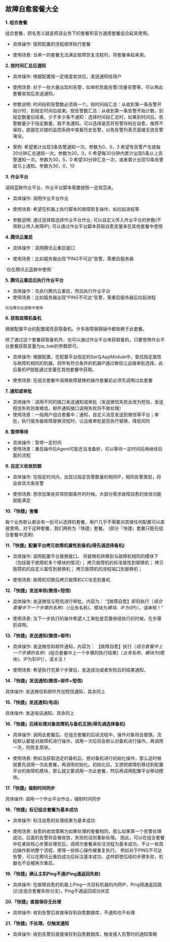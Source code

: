 ## 故障自愈套餐大全

**1. 组合套餐**

组合套餐，顾名思义就是把该业务下的套餐和官方通用套餐组合起来使用。

-  具体操作:
按照配置的流程顺序执行套餐

-  使用场景:
当单一的套餐无法满足故障恢复流程时，将套餐串起来用。

**2. 按时间汇总后通知**

- 具体操作:
根据配置按一定维度收敛后，发送通知给用户

- 使用场景:
对于一些大量出现的告警，如单机性能告警/流量告警等，可以用此套餐收敛后发送通知。

- 参数说明:
时间段和告警数必须填一个。按时间段汇总：从收到第一条告警开始计时，到规定时间后结束。按告警数汇总：从收到第一条告警开始计数，到规定数量后结束。少于多少条不通知：选择时间段汇总时，如果到时间后，告警数量少于指定数量，就不发通知。可以选择是否将告警存档在自愈，推荐不保存，直接在对接的监控系统中查看历史告警，以免告警列表页面被无效告警淹没。

- 案例:
希望累计出现3条告警通知一次。参数为0，0，3
希望有告警产生就每20分钟汇总通知一次。参数为20，0，0
希望每30分钟内累计出现5条以上告警通知一次。参数为30，5，0
希望30分钟汇总一次，或者累计出现10条告警就马上通知。参数为30，0，10

**3. 作业平台**

调用蓝鲸作业平台，作业平台脚本需要按照一定规范来。

- 具体操作:
调用作业平台作业

- 使用场景:
希望在机器上执行脚本的故障恢复操作，如拉起进程等

- 参数说明:
通过选择框选择作业平台作业;
可以自定义传入作业平台的参数(不填默认传入故障IP);
可以通过作业平台脚本获取自愈变量来在其他套餐中使用

**4. 腾讯云重启**

- 具体操作：调用腾讯云重启接口

- 使用场景：比如服务器出现“PING不可达”告警，需重启服务器


`仅在腾讯云蓝鲸中使用``


**5. 腾讯云重启后执行作业平台**

- 具体操作：先执行腾讯云重启，然后执行作业平台
- 使用场景：比如服务器出现“PING不可达”告警，需重启服务器后拉起进程


`仅在腾讯云蓝鲸中使用`



**6. 获取故障机备机**

根据配置平台的配置属性获取备机。许多故障替换操作都依赖于此套餐。

除了通过这个套餐获取备机外，也可以通过作业平台来获取备机，只要使用作业平台套餐获取变量为ip_bak的参数即可。

- 具体操作:
根据配置，在配置平台指定的Set与AppModule中，查找指定属性与故障机相同的机器。将所有符合条件的机器IP通过微信让运维审批选择。此后备机IP就能通过变量在其他套餐中获取。

- 使用场景:
在组合套餐中调用故障替换的操作套餐前必须先调用过此套餐

**7. 通知或审批**

- 具体操作：调用不同的接口发送通知或审批（发送微信失败会改为短信，发送短信失败则发微信，邮件通知接口调用失败将不做处理）
- 使用场景：一般用户组合套餐中；通知，自定义消息发送到微信等平台；审批，执行服务器故障替换流程时，让运维审批是否执行替换，降低风险

**8. 暂停等待**

- 具体操作：暂停一定时间
- 使用场景：重启操作后Agent可能还没准备好，可以等待一定时间后再继续后面的流程

**9. 自定义收敛防御**

- 具体操作:
在指定时间内，出现过指定告警数量的相同IP，相同告警类型，将会收敛次条告警

- 使用场景:
想添加某些异常防御条件的时候。大部分需求故障自愈的收敛功能就能满足


**10.『快捷』套餐**

每个业务默认都会有一批可以选择的套餐，用户几乎不需要对其做任何配置可以直接使用。对于这种套餐，我们用称为『快捷』套餐。
(部分『快捷』套餐只能在组合套餐中选用)

**11.『快捷』配置平台拷贝故障机属性到备机(得先调选择备机)**

- 具体操作:
调用配置平台替换接口，
将替换机转移到与故障机相同的模块下（包括属于故障机多个模块的情况）；
拷贝故障机的标准属性到替换机；
拷贝故障机的自定义属性到替换机；
拷贝故障机的进程端口到替换机；

- 使用场景:
故障机切换后拷贝故障机CC信息到备机


**12.『快捷』发送审核(微信+短信)**

- 具体操作:
发送微信与短信进行审批，内容为：
“【故障自愈】即将执行（${组合套餐中下一个步骤的名称}）（${业务名称}、模块为${模块}、IP为${IP}），请审核！”

- 使用场景:
当下一步执行的操作希望人工审批是否要继续执行的时候，在步骤前调用。

**13.『快捷』发送通知(微信+邮件)**

- 具体操作:
发送微信和邮件通知，内容为：
【故障自愈】执行（${组合套餐中上一个步骤的名称}）${组合套餐中上一个步骤的执行结果}（${业务名称}、模块为${模块}、IP为${IP}），请关注！

- 使用场景:
希望执行完某个步骤后，发送成功或者失败后的结果通知。

**14.『快捷』发送通知(微信+邮件+短信)**

具体操作:
发送微信和邮件外加短信通知，其余同上

**15.『快捷』发送通知(电话)**

具体操作:
发送电话通知，其余同上

**16.『快捷』后续处理对象故障机与备机互换(得先调选择备机)**

- 具体操作:
调用此套餐后，在组合套餐的后续流程中，操作对象将会替换。流程默认都是对故障机进行操作，调用一次后将会默认对备机进行操作。再调用一次，则恢复原状。

- 使用场景:
例如当获取选定的备机后，想对备机进行初始化操作，那么这时候就要先调用一次此套餐，再调用初始化。初始化后，又想把故障机移动到配置平台的故障机模块，那么就又要调用一次此套餐，然后再调用配置平台移动模块。


**17.『快捷』强制时间同步**

具体操作:
调用一个作业平台作业，强制时间同步

**18.『快捷』标记组合套餐为基本成功**

- 具体操作:
标注自愈的处理结果为基本成功

- 使用场景:
自愈的收敛策略为如果处理的套餐相同，那么如果第一个告警处理成功，后面的告警将会被收敛，失败的话则重新处理。
因此，可以在组合套餐中在某些核心步骤处理完后，调用次套餐来标注流程为基本成功，不让一些周边操作影响整个流程，使得一些核心操作被重复执行。
例如对于PING不可达告警，可以在腾讯云重启成功后标注基本成功，这样即使后续的步骤失败，机器也不会被再次重启。

**19.『快捷』确认主机Ping不通(Ping通返回失败)**
- 具体操作:
在故障自愈的机器上Ping一次目标机器的内网IP，Ping得通返回跳过(走组合套餐失败分支)，Ping不通返回成功状态

**20.『快捷』直接保存无处理**
- 具体操作:
收到告警后直接保存到自愈数据库，不通知也不处理

**21.『快捷』不处理，仅触发通知**

- 具体操作:
收到告警后直接保存到自愈数据库，触发接入告警时的通知策略
